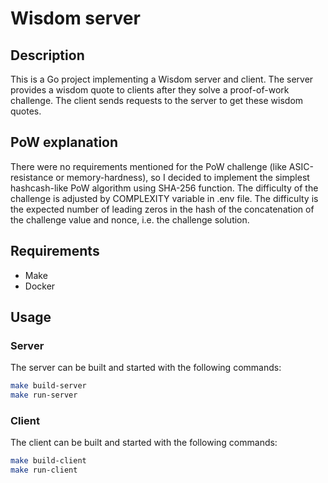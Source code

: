 # Wisdom server

## Description

This is a Go project implementing a Wisdom server and client. The server provides a wisdom quote to clients after they solve a proof-of-work challenge. The client sends requests to the server to get these wisdom quotes.

## PoW explanation

There were no requirements mentioned for the PoW challenge (like ASIC-resistance or memory-hardness), so I decided to implement the simplest hashcash-like PoW algorithm using SHA-256 function. The difficulty of the challenge is adjusted by COMPLEXITY variable in .env file. The difficulty is the expected number of leading zeros in the hash of the concatenation of the challenge value and nonce, i.e. the challenge solution.

## Requirements

- Make
- Docker

## Usage

### Server

The server can be built and started with the following commands:

```bash
make build-server
make run-server
```

### Client

The client can be built and started with the following commands:

```bash
make build-client
make run-client
```
